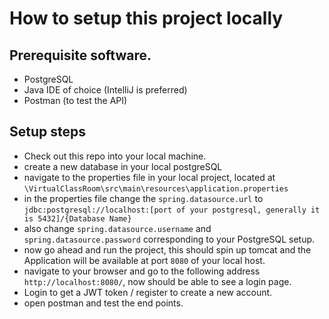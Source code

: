 # How to setup this project locally

## Prerequisite software.
- PostgreSQL
- Java IDE of choice (IntelliJ is preferred)
- Postman (to test the API)
## Setup steps
- Check out this repo into your local machine.
- create a new database in your local postgreSQL
- navigate to the properties file in your local project, located at `\VirtualClassRoom\src\main\resources\application.properties`
- in the properties file change the `spring.datasource.url` to `jdbc:postgresql://localhost:[port of your postgresql, generally it is 5432]/{Database Name}`
- also change `spring.datasource.username` and `spring.datasource.password` corresponding to your PostgreSQL setup.
- now go ahead and run the project, this should spin up tomcat and the Application will be available at port `8080` of your local host.
- navigate to your browser and go to the following address `http://localhost:8080/`, now should be able to see a login page.
- Login to get a JWT token / register to create a new account.
- open postman and test the end points.
